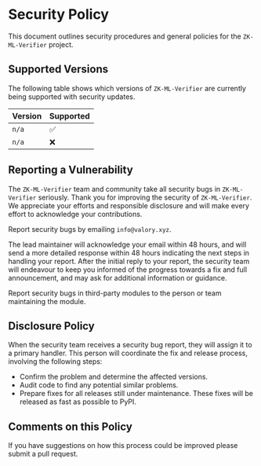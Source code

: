 # Security Policy

This document outlines security procedures and general policies for the `ZK-ML-Verifier` project.

## Supported Versions

The following table shows which versions of `ZK-ML-Verifier` are currently being supported with security updates.

| Version | Supported          |
|---------|--------------------|
| `n/a`   | :white_check_mark: |
| `n/a`   | :x:                |

## Reporting a Vulnerability

The `ZK-ML-Verifier` team and community take all security bugs in `ZK-ML-Verifier` seriously. Thank you for improving the security of `ZK-ML-Verifier`. We appreciate your efforts and responsible disclosure and will make every effort to acknowledge your contributions.

Report security bugs by emailing `info@valory.xyz`.

The lead maintainer will acknowledge your email within 48 hours, and will send a more detailed response within 48 hours indicating the next steps in handling your report. After the initial reply to your report, the security team will endeavour to keep you informed of the progress towards a fix and full announcement, and may ask for additional information or guidance.

Report security bugs in third-party modules to the person or team maintaining the module.

## Disclosure Policy

When the security team receives a security bug report, they will assign it to a primary handler. This person will coordinate the fix and release process, involving the following steps:

- Confirm the problem and determine the affected versions.
- Audit code to find any potential similar problems.
- Prepare fixes for all releases still under maintenance. These fixes will be released as fast as possible to PyPI.

## Comments on this Policy

If you have suggestions on how this process could be improved please submit a pull request.
